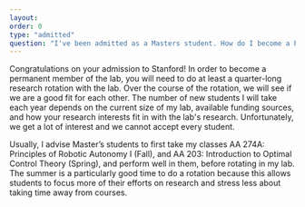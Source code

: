 ```yaml
---
layout: 
order: 0
type: "admitted"
question: "I've been admitted as a Masters student. How do I become a PhD student in your lab?"
---
```


Congratulations on your admission to Stanford! In order to become a permanent member of the lab, you will need to do at least a quarter-long research rotation with the lab. Over the course of the rotation, we will see if we are a good fit for each other. The number of new students I will take each year depends on the current size of my lab, available funding sources, and how your research interests fit in with the lab's research. Unfortunately, we get a lot of interest and we cannot accept every student. 

Usually, I advise Master’s students to first take my classes AA 274A: Principles of Robotic Autonomy I (Fall), and AA 203: Introduction to Optimal Control Theory (Spring), and perform well in them, before rotating in my lab. The summer is a particularly good time to do a rotation because this allows students to focus more of their efforts on research and stress less about taking time away from courses.
